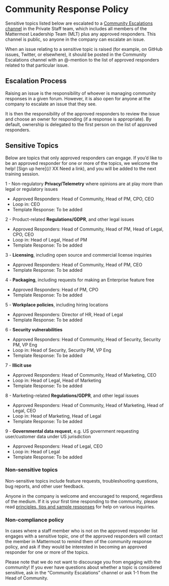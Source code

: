 # Community Response Policy

Sensitive topics listed below are escalated to a [Community Escalations channel](https://community.mattermost.com/private-core/channels/community-escalations) in the Private Staff team, which includes all members of the Mattermost Leadership Team (MLT) plus any approved responders. This channel is public, so anyone in the company can escalate an issue. 

When an issue relating to a sensitive topic is raised (for example, on GitHub issues, Twitter, or elsewhere), it should be posted in the Community Escalations channel with an @-mention to the list of approved responders related to that particular issue.

## Escalation Process

Raising an issue is the responsibility of whoever is managing community responses in a given forum. However, it is also open for anyone at the company to escalate an issue that they see.

It is then the responsibility of the approved responders to review the issue and choose an owner for responding (if a response is appropriate). By default, ownership is delegated to the first person on the list of approved responders. 

## Sensitive Topics

Below are topics that only approved responders can engage. If you’d like to be an approved responder for one or more of the topics, we welcome the help! [Sign up here](// XX Need a link), and you will be added to the next training session.

1 - Non-regulatory **Privacy/Telemetry** where opinions are at play more than legal or regulatory issues 
* Approved Responders: Head of Community, Head of PM, CPO, CEO
* Loop in: CEO
* Template Response: To be added

2 - Product-related **Regulations/GDPR**, and other legal issues
* Approved Responders: Head of Community, Head of PM, Head of Legal, CPO, CEO
* Loop in: Head of Legal, Head of PM
* Template Response: To be added

3 - **Licensing**, including open source and commercial license inquiries
* Approved Responders: Head of Community, Head of PM, CEO
* Template Response: To be added

4 - **Packaging**, including requests for making an Enterprise feature free
* Approved Responders: Head of PM, CPO
* Template Response: To be added

5 - **Workplace policies**, including hiring locations
* Approved Responders: Director of HR, Head of Legal
* Template Response: To be added

6 - **Security vulnerabilities**
* Approved Responders: Head of Community, Head of Security, Security PM, VP Eng
* Loop in:  Head of Security, Security PM, VP Eng
* Template Response: To be added

7 - **Illicit use**
* Approved Responders: Head of Community, Head of Marketing, CEO
* Loop in: Head of Legal, Head of Marketing
* Template Response: To be added

8 - Marketing-related **Regulations/GDPR**, and other legal issues
* Approved Responders: Head of Community, Head of Marketing, Head of Legal, CEO
* Loop in: Head of Marketing, Head of Legal 
* Template Response: To be added

9 - **Governmental data request**, e.g. US government requesting user/customer data under US jurisdiction
* Approved Responders: Head of Legal, CEO
* Loop in: Head of Legal 
* Template Response: To be added

### Non-sensitive topics

Non-sensitive topics include feature requests, troubleshooting questions, bug reports, and other user feedback. 

Anyone in the company is welcome and encouraged to respond, regardless of the medium. If it is your first time responding to the community, please read [principles, tips and sample responses](https://docs.mattermost.com/process/community-guidelines.html#mattermost-community-forums) for help on various inquiries.

### Non-compliance policy

In cases where a staff member who is not on the approved responder list engages with a sensitive topic, one of the approved responders will contact the member in Mattermost to remind them of the community response policy, and ask if they would be interested in becoming an approved responder for one or more of the topics.

Please note that we do not want to discourage you from engaging with the community! If you ever have questions about whether a topic is considered sensitive, ask in the “Community Escalations” channel or ask 1-1 from the Head of Community.
